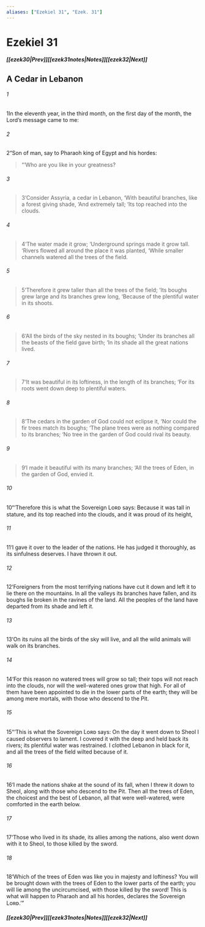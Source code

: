 ```yaml
---
aliases: ["Ezekiel 31", "Ezek. 31"]
---
```

# Ezekiel 31
##### <span class=arrow-left></span>[[ezek30|Prev]]<span class=navigation-separator></span>[[ezek31notes|Notes]]<span class=navigation-separator></span>[[ezek32|Next]]<span class=arrow-right></span>
## A Cedar in Lebanon
###### 1
<span class=verse-first>1</span>In the eleventh year, in the third month, on the first day of the month, the Lord’s message came to me:
###### 2
<span class=verse-body>2</span>“Son of man, say to Pharaoh king of Egypt and his hordes:
<div class=paragraph-break></div>

><span class=poetry-quote-double>“</span>‘Who are you like in your greatness?
###### 3
><span class=verse-body-poetry>3</span><span class=poetry-quote-single>‘</span>Consider Assyria, a cedar in Lebanon,
><span class=poetry-quote-single>‘</span>With beautiful branches, like a forest giving shade,
><span class=poetry-quote-single>‘</span>And extremely tall;
><span class=poetry-quote-single>‘</span>Its top reached into the clouds.
###### 4
><span class=verse-body-poetry>4</span><span class=poetry-quote-single>‘</span>The water made it grow;
><span class=poetry-quote-single>‘</span>Underground springs made it grow tall.
><span class=poetry-quote-single>‘</span>Rivers flowed all around the place it was planted,
><span class=poetry-quote-single>‘</span>While smaller channels watered all the trees of the field.
###### 5
><span class=verse-body-poetry>5</span><span class=poetry-quote-single>‘</span>Therefore it grew taller than all the trees of the field;
><span class=poetry-quote-single>‘</span>Its boughs grew large and its branches grew long,
><span class=poetry-quote-single>‘</span>Because of the plentiful water in its shoots.
###### 6
><span class=verse-body-poetry>6</span><span class=poetry-quote-single>‘</span>All the birds of the sky nested in its boughs;
><span class=poetry-quote-single>‘</span>Under its branches all the beasts of the field gave birth;
><span class=poetry-quote-single>‘</span>In its shade all the great nations lived.
###### 7
><span class=verse-body-poetry>7</span><span class=poetry-quote-single>‘</span>It was beautiful in its loftiness, in the length of its branches;
><span class=poetry-quote-single>‘</span>For its roots went down deep to plentiful waters.
###### 8
><span class=verse-body-poetry>8</span><span class=poetry-quote-single>‘</span>The cedars in the garden of God could not eclipse it,
><span class=poetry-quote-single>‘</span>Nor could the fir trees match its boughs;
><span class=poetry-quote-single>‘</span>The plane trees were as nothing compared to its branches;
><span class=poetry-quote-single>‘</span>No tree in the garden of God could rival its beauty.
###### 9
><span class=verse-body-poetry>9</span><span class=poetry-quote-single>‘</span>I made it beautiful with its many branches;
><span class=poetry-quote-single>‘</span>All the trees of Eden, in the garden of God, envied it.
<div class=paragraph-break></div>

###### 10
<span class=verse-first>10</span>“‘Therefore this is what the Sovereign Lᴏʀᴅ says: Because it was tall in stature, and its top reached into the clouds, and it was proud of its height,
###### 11
<span class=verse-body>11</span>‘I gave it over to the leader of the nations. He has judged it thoroughly, as its sinfulness deserves. I have thrown it out.
###### 12
<span class=verse-body>12</span>‘Foreigners from the most terrifying nations have cut it down and left it to lie there on the mountains. In all the valleys its branches have fallen, and its boughs lie broken in the ravines of the land. All the peoples of the land have departed from its shade and left it.
###### 13
<span class=verse-body>13</span>‘On its ruins all the birds of the sky will live, and all the wild animals will walk on its branches.
###### 14
<span class=verse-body>14</span>‘For this reason no watered trees will grow so tall; their tops will not reach into the clouds, nor will the well-watered ones grow that high. For all of them have been appointed to die in the lower parts of the earth; they will be among mere mortals, with those who descend to the Pit.
<div class=paragraph-break></div>

###### 15
<span class=verse-first>15</span>“‘This is what the Sovereign Lᴏʀᴅ says: On the day it went down to Sheol I caused observers to lament. I covered it with the deep and held back its rivers; its plentiful water was restrained. I clothed Lebanon in black for it, and all the trees of the field wilted because of it.
###### 16
<span class=verse-body>16</span>‘I made the nations shake at the sound of its fall, when I threw it down to Sheol, along with those who descend to the Pit. Then all the trees of Eden, the choicest and the best of Lebanon, all that were well-watered, were comforted in the earth below.
###### 17
<span class=verse-body>17</span>‘Those who lived in its shade, its allies among the nations, also went down with it to Sheol, to those killed by the sword.
<div class=paragraph-break></div>

###### 18
<span class=verse-first>18</span>‘Which of the trees of Eden was like you in majesty and loftiness? You will be brought down with the trees of Eden to the lower parts of the earth; you will lie among the uncircumcised, with those killed by the sword! This is what will happen to Pharaoh and all his hordes, declares the Sovereign Lᴏʀᴅ.’”
##### <span class=arrow-left></span>[[ezek30|Prev]]<span class=navigation-separator></span>[[ezek31notes|Notes]]<span class=navigation-separator></span>[[ezek32|Next]]<span class=arrow-right></span>